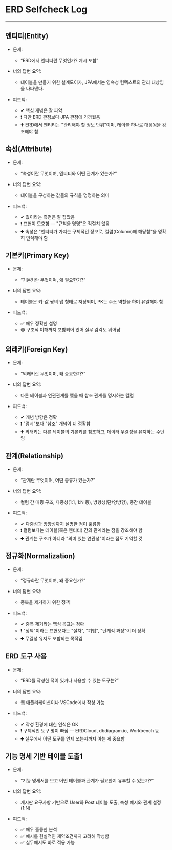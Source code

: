 # ERD Selfcheck Log
---
## 엔티티(Entity)
+ 문제:
  + “ERD에서 엔티티란 무엇인가? 예시 포함”

+ 너의 답변 요약:
  + 테이블을 만들기 위한 설계도이자, JPA에서는 영속성 컨텍스트의 관리 대상임을 나타낸다.

+ 피드백:
  + ✔ 핵심 개념은 잘 파악
  + ❗ 다만 ERD 관점보다 JPA 관점에 가까웠음
  + ➕ ERD에서 엔티티는 "관리해야 할 정보 단위"이며, 테이블 하나로 대응됨을 강조해야 함

## 속성(Attribute)
+ 문제:
  + “속성이란 무엇이며, 엔티티와 어떤 관계가 있는가?”

+ 너의 답변 요약:
  + 테이블을 구성하는 값들의 규칙을 명명하는 의미

+ 피드백:
  + ✔ 값이라는 측면은 잘 잡았음
  + ❗ 표현이 모호함 — "규칙을 명명"은 적절치 않음
  + ➕ 속성은 "엔티티가 가지는 구체적인 정보로, 컬럼(Column)에 해당함"을 명확히 인식해야 함

## 기본키(Primary Key)
+ 문제:
  + “기본키란 무엇이며, 왜 필요한가?”

+ 너의 답변 요약:
  + 테이블은 키-값 쌍의 맵 형태로 저장되며, PK는 주소 역할을 하며 유일해야 함

+ 피드백:
  + ✅ 매우 정확한 설명
  + 🟢 구조적 이해까지 포함되어 있어 실무 감각도 뛰어남

## 외래키(Foreign Key)
+ 문제:
  + “외래키란 무엇이며, 왜 중요한가?”

+ 너의 답변 요약:
  + 다른 테이블과 연관관계를 맺을 때 참조 관계를 명시하는 컬럼

+ 피드백:
  + ✔ 개념 방향은 정확
  + ❗ "명시"보다 "참조" 개념이 더 정확함
  + ➕ 외래키는 다른 테이블의 기본키를 참조하고, 데이터 무결성을 유지하는 수단임

## 관계(Relationship)
+ 문제:
  + “관계란 무엇이며, 어떤 종류가 있는가?”

+ 너의 답변 요약:
  + 컬럼 간 매핑 구조, 다중성(1:1, 1:N 등), 방향성(단/양방향), 중간 테이블

+ 피드백:
  + ✔ 다중성과 방향성까지 설명한 점이 훌륭함
  + ❗ 컬럼보다는 테이블(혹은 엔티티) 간의 관계라는 점을 강조해야 함
  + ➕ 관계는 구조가 아니라 "의미 있는 연관성"이라는 점도 기억할 것

## 정규화(Normalization)
+ 문제:
  + “정규화란 무엇이며, 왜 중요한가?”

+ 너의 답변 요약:
  + 중복을 제거하기 위한 정책

+ 피드백:
  + ✔ 중복 제거라는 핵심 목표는 정확
  + ❗ "정책"이라는 표현보다는 "절차", "기법", "단계적 과정"이 더 정확
  + ➕ 무결성 유지도 포함되는 목적임

## ERD 도구 사용
+ 문제:
  + “ERD를 작성한 적이 있거나 사용할 수 있는 도구는?”

+ 너의 답변 요약:
  + 웹 애플리케이션이나 VSCode에서 작성 가능

+ 피드백:
  + ✔ 작성 환경에 대한 인식은 OK
  + ❗ 구체적인 도구 명이 빠짐 — ERDCloud, dbdiagram.io, Workbench 등
  + ➕ 실무에서 어떤 도구를 언제 쓰는지까지 아는 게 중요함

## 기능 명세 기반 테이블 도출1
+ 문제:
  + “기능 명세서를 보고 어떤 테이블과 관계가 필요한지 유추할 수 있는가?”

+ 너의 답변 요약:
  + 게시판 요구사항 기반으로 User와 Post 테이블 도출, 속성 예시와 관계 설정(1:N)

+ 피드백:
  + ✅ 매우 훌륭한 분석
  + ✅ 예시를 현실적인 제약조건까지 고려해 작성함
  + ✅ 실무에서도 바로 적용 가능
